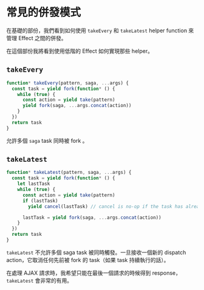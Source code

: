 # 常見的併發模式

在基礎的部份，我們看到如何使用 `takeEvery` 和 `takeLatest` helper function 來管理 Effect 之間的併發。

在這個部份我將看到使用低階的 Effect 如何實現那些 helper。

## `takeEvery`

```javascript
function* takeEvery(pattern, saga, ...args) {
  const task = yield fork(function* () {
    while (true) {
      const action = yield take(pattern)
      yield fork(saga, ...args.concat(action))
    }
  })
  return task
}
```

允許多個 `saga` task 同時被 fork 。

## `takeLatest`

```javascript
function* takeLatest(pattern, saga, ...args) {
  const task = yield fork(function* () {
    let lastTask
    while (true) {
      const action = yield take(pattern)
      if (lastTask)
        yield cancel(lastTask) // cancel is no-op if the task has already terminated

      lastTask = yield fork(saga, ...args.concat(action))
    }
  })
  return task
}
```

`takeLatest` 不允許多個 saga task 被同時觸發。一旦接收一個新的 dispatch action，它取消任何先前被 fork 的 task（如果 task 持續執行的話）。

在處理 AJAX 請求時，我希望只能在最後一個請求的時候得到 response，`takeLatest` 會非常的有用。
